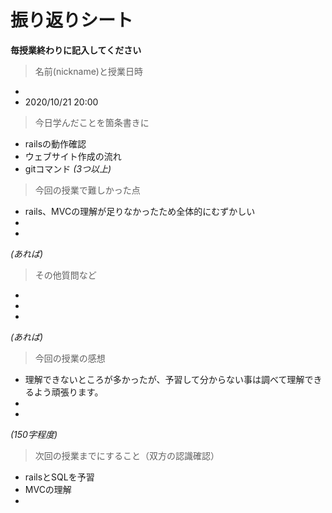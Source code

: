 # 振り返りシート

**毎授業終わりに記入してください**

> 名前(nickname)と授業日時
-  
- 2020/10/21 20:00


> 今日学んだことを箇条書きに
- railsの動作確認
- ウェブサイト作成の流れ
- gitコマンド
*(3つ以上)*

> 今回の授業で難しかった点
- rails、MVCの理解が足りなかったため全体的にむずかしい
- 
- 
*(あれば)*

> その他質問など
- 
- 
- 
*(あれば)*

> 今回の授業の感想
- 理解できないところが多かったが、予習して分からない事は調べて理解できるよう頑張ります。
- 
- 
*(150字程度)*

> 次回の授業までにすること（双方の認識確認）
- railsとSQLを予習
- MVCの理解
- 
